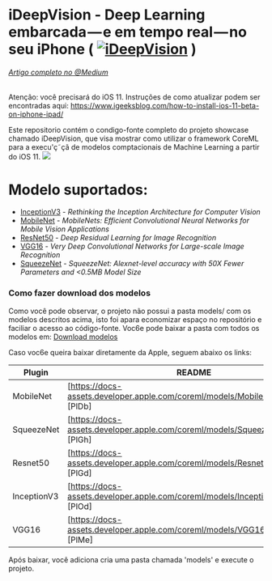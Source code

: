 

# iDeepVision - Deep Learning embarcada — e em tempo real — no seu iPhone   ( [![iDeepVision](http://i.imgur.com/kMmUwVU.png)](https://www.linkedin.com/in/joaogabriellima/) )

###### [Artigo completo no @Medium](https://medium.com/@joaogabriellima/coreml-deep-learning-embarcada-e-em-tempo-real-no-seu-iphone-ebed77d79a79)


Atenção: você precisará do iOS 11. Instruções de como atualizar podem ser encontradas aqui: https://www.igeeksblog.com/how-to-install-ios-11-beta-on-iphone-ipad/

Este repositorio contém o condigo-fonte completo do projeto showcase chamado iDeepVision, que visa mostrar como utilizar o framework CoreML para a execu'ç˜çã de modelos comptacionais de Machine Learning a partir do iOS 11.
![](https://cdn-images-1.medium.com/max/1600/1*1PFTvixoQMqXoXMXtgXYPw.png)
# Modelo suportados:

  - [InceptionV3](https://arxiv.org/abs/1512.00567) - *Rethinking the Inception Architecture for Computer Vision*
  - [MobileNet](https://arxiv.org/pdf/1704.04861.pdf) - *MobileNets: Efficient Convolutional Neural Networks for Mobile Vision Applications*
  - [ResNet50](https://arxiv.org/pdf/1512.03385.pdf) - *Deep Residual Learning for Image Recognition*
  - [VGG16](https://arxiv.org/pdf/1409.1556.pdf) - *Very Deep Convolutional Networks for Large-scale Image Recognition*
  - [SqueezeNet](https://arxiv.org/pdf/1602.07360.pdf) - *SqueezeNet: Alexnet-level accuracy with 50X Fewer Parameters and <0.5MB Model Size*

### Como fazer download dos modelos
Como você pode observar, o projeto não possui a pasta models/ com os modelos descritos acima, isto foi apara economizar espaço no repositório e faciliar o acesso ao código-fonte. Voc6e pode baixar a pasta com todos os modelos em: [Download modelos](https://goo.gl/4WUqhy) 

Caso voc6e queira baixar diretamente da Apple, seguem abaixo os links:

| Plugin | README |
| ------ | ------ |
| MobileNet | [https://docs-assets.developer.apple.com/coreml/models/MobileNet.mlmodel] [PlDb] |
| SqueezeNet | [https://docs-assets.developer.apple.com/coreml/models/SqueezeNet.mlmode] [PlGh] |
| Resnet50 | [https://docs-assets.developer.apple.com/coreml/models/Resnet50.mlmodel] [PlGd] |
| InceptionV3 | [https://docs-assets.developer.apple.com/coreml/models/Inceptionv3.mlmodel] [PlOd] |
| VGG16 | [https://docs-assets.developer.apple.com/coreml/models/VGG16.mlmodel] [PlMe] |
  
Após baixar, você adiciona cria uma pasta chamada 'models' e execute o projeto.
